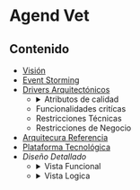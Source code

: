 # Agend Vet

## Contenido

- [Visión](Visión.md)
- [Event Storming](https://miro.com/welcomeonboard/ZEd3eGF0eE5MMGVFUERTWmJQcHBMYlhjeGtORURWR0dtM2xmZTdXQXRmVUIyeWFCbGNkSThKSlh3OVZSdGVHd3wzNDU4NzY0NTIxMzE3NDc4MTA4?share_link_id=636179094326)
- [Drivers Arquitectónicos](Drivers-Arquitectónicos.md)
  - <details><summary>Atributos de calidad</summary>
        1. Priorización de atributos<Br>
        2. Características<Br>
        3. Escenarios de calidad</details>
  - Funcionalidades critícas
  - Restricciones Técnicas
  - Restricciones de Negocio
- [Arquitecura Referencia](Arquitectura-Referencia.md)
- [Plataforma Tecnológica](Plataforma-Tecnológica.md)
- *Diseño Detallado*
  - <details><summary>Vista Funcional</summary>
      1. Modelado De Dominio
      </details>
  - <details><summary>Vista Logica</summary>
      1. Modelado De Clases<Br>
      2. Modelo Entidad Relacion
      </details>

        
